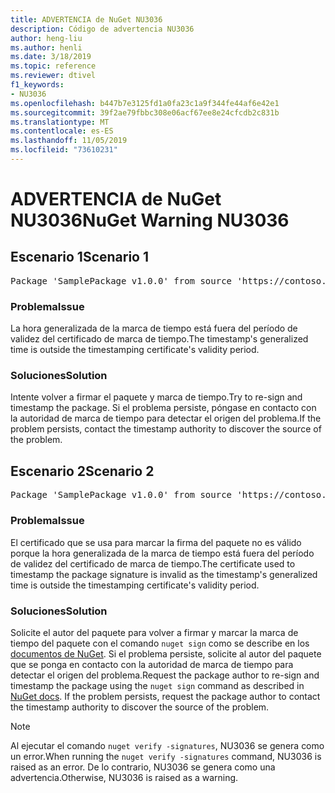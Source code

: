 ```yaml
---
title: ADVERTENCIA de NuGet NU3036
description: Código de advertencia NU3036
author: heng-liu
ms.author: henli
ms.date: 3/18/2019
ms.topic: reference
ms.reviewer: dtivel
f1_keywords:
- NU3036
ms.openlocfilehash: b447b7e3125fd1a0fa23c1a9f344fe44af6e42e1
ms.sourcegitcommit: 39f2ae79fbbc308e06acf67ee8e24cfcdb2c831b
ms.translationtype: MT
ms.contentlocale: es-ES
ms.lasthandoff: 11/05/2019
ms.locfileid: "73610231"
---
```

# <a name="nuget-warning-nu3036"></a><span data-ttu-id="20b5b-103">ADVERTENCIA de NuGet NU3036</span><span class="sxs-lookup"><span data-stu-id="20b5b-103">NuGet Warning NU3036</span></span>

## <a name="scenario-1"></a><span data-ttu-id="20b5b-104">Escenario 1</span><span class="sxs-lookup"><span data-stu-id="20b5b-104">Scenario 1</span></span>

<pre>Package 'SamplePackage v1.0.0' from source 'https://contoso.com/index.json': The timestamp's generalized time is outside the timestamping certificate's validity period.</pre>

### <a name="issue"></a><span data-ttu-id="20b5b-105">Problema</span><span class="sxs-lookup"><span data-stu-id="20b5b-105">Issue</span></span>

<span data-ttu-id="20b5b-106">La hora generalizada de la marca de tiempo está fuera del período de validez del certificado de marca de tiempo.</span><span class="sxs-lookup"><span data-stu-id="20b5b-106">The timestamp's generalized time is outside the timestamping certificate's validity period.</span></span>


### <a name="solution"></a><span data-ttu-id="20b5b-107">Soluciones</span><span class="sxs-lookup"><span data-stu-id="20b5b-107">Solution</span></span>

<span data-ttu-id="20b5b-108">Intente volver a firmar el paquete y marca de tiempo.</span><span class="sxs-lookup"><span data-stu-id="20b5b-108">Try to re-sign and timestamp the package.</span></span> <span data-ttu-id="20b5b-109">Si el problema persiste, póngase en contacto con la autoridad de marca de tiempo para detectar el origen del problema.</span><span class="sxs-lookup"><span data-stu-id="20b5b-109">If the problem persists, contact the timestamp authority to discover the source of the problem.</span></span>



## <a name="scenario-2"></a><span data-ttu-id="20b5b-110">Escenario 2</span><span class="sxs-lookup"><span data-stu-id="20b5b-110">Scenario 2</span></span>

<pre>Package 'SamplePackage v1.0.0' from source 'https://contoso.com/index.json': The primary signature's timestamp's generalized time is outside the timestamping certificate's validity period.</pre>

### <a name="issue"></a><span data-ttu-id="20b5b-111">Problema</span><span class="sxs-lookup"><span data-stu-id="20b5b-111">Issue</span></span>

<span data-ttu-id="20b5b-112">El certificado que se usa para marcar la firma del paquete no es válido porque la hora generalizada de la marca de tiempo está fuera del período de validez del certificado de marca de tiempo.</span><span class="sxs-lookup"><span data-stu-id="20b5b-112">The certificate used to timestamp the package signature is invalid as the timestamp's generalized time is outside the timestamping certificate's validity period.</span></span>


### <a name="solution"></a><span data-ttu-id="20b5b-113">Soluciones</span><span class="sxs-lookup"><span data-stu-id="20b5b-113">Solution</span></span>

<span data-ttu-id="20b5b-114">Solicite el autor del paquete para volver a firmar y marcar la marca de tiempo del paquete con el comando `nuget sign` como se describe en los [documentos de NuGet](https://docs.microsoft.com/nuget/create-packages/sign-a-package). Si el problema persiste, solicite al autor del paquete que se ponga en contacto con la autoridad de marca de tiempo para detectar el origen del problema.</span><span class="sxs-lookup"><span data-stu-id="20b5b-114">Request the package author to re-sign and timestamp the package using the `nuget sign` command as described in [NuGet docs](https://docs.microsoft.com/nuget/create-packages/sign-a-package). If the problem persists, request the package author to contact the timestamp authority to discover the source of the problem.</span></span>


> [!Note]
> <span data-ttu-id="20b5b-115">Al ejecutar el comando `nuget verify -signatures`, NU3036 se genera como un error.</span><span class="sxs-lookup"><span data-stu-id="20b5b-115">When running the `nuget verify -signatures` command, NU3036 is raised as an error.</span></span> <span data-ttu-id="20b5b-116">De lo contrario, NU3036 se genera como una advertencia.</span><span class="sxs-lookup"><span data-stu-id="20b5b-116">Otherwise, NU3036 is raised as a warning.</span></span>